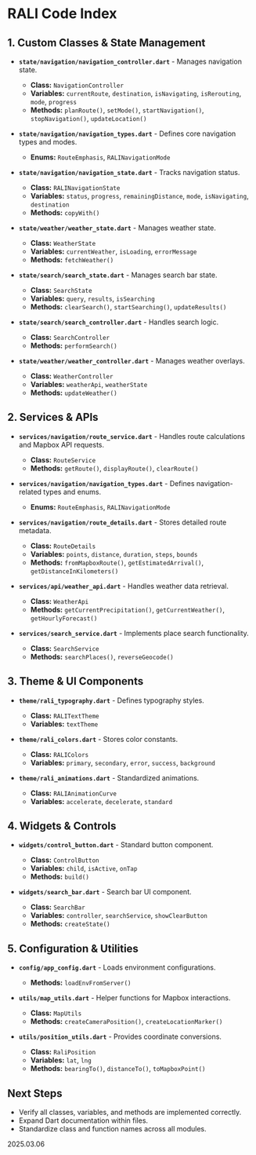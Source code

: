 # RALI Code Index

## **1. Custom Classes & State Management**
- **`state/navigation/navigation_controller.dart`** - Manages navigation state.
  - **Class:** `NavigationController`
  - **Variables:** `currentRoute`, `destination`, `isNavigating`, `isRerouting`, `mode`, `progress`
  - **Methods:** `planRoute()`, `setMode()`, `startNavigation()`, `stopNavigation()`, `updateLocation()`

- **`state/navigation/navigation_types.dart`** - Defines core navigation types and modes.
  - **Enums:** `RouteEmphasis`, `RALINavigationMode`

- **`state/navigation/navigation_state.dart`** - Tracks navigation status.
  - **Class:** `RALINavigationState`
  - **Variables:** `status`, `progress`, `remainingDistance`, `mode`, `isNavigating`, `destination`
  - **Methods:** `copyWith()`

- **`state/weather/weather_state.dart`** - Manages weather state.
  - **Class:** `WeatherState`
  - **Variables:** `currentWeather`, `isLoading`, `errorMessage`
  - **Methods:** `fetchWeather()`

- **`state/search/search_state.dart`** - Manages search bar state.
  - **Class:** `SearchState`
  - **Variables:** `query`, `results`, `isSearching`
  - **Methods:** `clearSearch()`, `startSearching()`, `updateResults()`

- **`state/search/search_controller.dart`** - Handles search logic.
  - **Class:** `SearchController`
  - **Methods:** `performSearch()`

- **`state/weather/weather_controller.dart`** - Manages weather overlays.
  - **Class:** `WeatherController`
  - **Variables:** `weatherApi`, `weatherState`
  - **Methods:** `updateWeather()`

## **2. Services & APIs**
- **`services/navigation/route_service.dart`** - Handles route calculations and Mapbox API requests.
  - **Class:** `RouteService`
  - **Methods:** `getRoute()`, `displayRoute()`, `clearRoute()`

- **`services/navigation/navigation_types.dart`** - Defines navigation-related types and enums.
  - **Enums:** `RouteEmphasis`, `RALINavigationMode`

- **`services/navigation/route_details.dart`** - Stores detailed route metadata.
  - **Class:** `RouteDetails`
  - **Variables:** `points`, `distance`, `duration`, `steps`, `bounds`
  - **Methods:** `fromMapboxRoute()`, `getEstimatedArrival()`, `getDistanceInKilometers()`

- **`services/api/weather_api.dart`** - Handles weather data retrieval.
  - **Class:** `WeatherApi`
  - **Methods:** `getCurrentPrecipitation()`, `getCurrentWeather()`, `getHourlyForecast()`

- **`services/search_service.dart`** - Implements place search functionality.
  - **Class:** `SearchService`
  - **Methods:** `searchPlaces()`, `reverseGeocode()`

## **3. Theme & UI Components**
- **`theme/rali_typography.dart`** - Defines typography styles.
  - **Class:** `RALITextTheme`
  - **Variables:** `textTheme`

- **`theme/rali_colors.dart`** - Stores color constants.
  - **Class:** `RALIColors`
  - **Variables:** `primary`, `secondary`, `error`, `success`, `background`

- **`theme/rali_animations.dart`** - Standardized animations.
  - **Class:** `RALIAnimationCurve`
  - **Variables:** `accelerate`, `decelerate`, `standard`

## **4. Widgets & Controls**
- **`widgets/control_button.dart`** - Standard button component.
  - **Class:** `ControlButton`
  - **Variables:** `child`, `isActive`, `onTap`
  - **Methods:** `build()`

- **`widgets/search_bar.dart`** - Search bar UI component.
  - **Class:** `SearchBar`
  - **Variables:** `controller`, `searchService`, `showClearButton`
  - **Methods:** `createState()`

## **5. Configuration & Utilities**
- **`config/app_config.dart`** - Loads environment configurations.
  - **Methods:** `loadEnvFromServer()`

- **`utils/map_utils.dart`** - Helper functions for Mapbox interactions.
  - **Class:** `MapUtils`
  - **Methods:** `createCameraPosition()`, `createLocationMarker()`

- **`utils/position_utils.dart`** - Provides coordinate conversions.
  - **Class:** `RaliPosition`
  - **Variables:** `lat`, `lng`
  - **Methods:** `bearingTo()`, `distanceTo()`, `toMapboxPoint()`

## **Next Steps**
- Verify all classes, variables, and methods are implemented correctly.
- Expand Dart documentation within files.
- Standardize class and function names across all modules.

2025.03.06